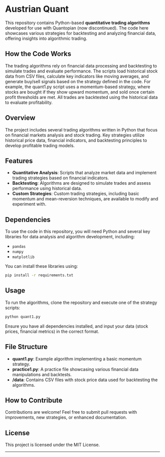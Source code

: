 # Austrian Quant

This repository contains Python-based **quantitative trading algorithms** developed for use with Quantopian (now discontinued). The code here showcases various strategies for backtesting and analyzing financial data, offering insights into algorithmic trading.

## How the Code Works
The trading algorithms rely on financial data processing and backtesting to simulate trades and evaluate performance. The scripts load historical stock data from CSV files, calculate key indicators like moving averages, and generate buy/sell signals based on the strategy defined in the code. For example, the quant1.py script uses a momentum-based strategy, where stocks are bought if they show upward momentum, and sold once certain profit thresholds are met. All trades are backtested using the historical data to evaluate profitability.


## Overview

The project includes several trading algorithms written in Python that focus on financial markets analysis and stock trading. Key strategies utilize historical price data, financial indicators, and backtesting principles to develop profitable trading models. 

## Features
- **Quantitative Analysis**: Scripts that analyze market data and implement trading strategies based on financial indicators.
- **Backtesting**: Algorithms are designed to simulate trades and assess performance using historical data.
- **Custom Strategies**: Custom trading strategies, including basic momentum and mean-reversion techniques, are available to modify and experiment with.

## Dependencies

To use the code in this repository, you will need Python and several key libraries for data analysis and algorithm development, including:
- `pandas`
- `numpy`
- `matplotlib`

You can install these libraries using:
```sh
pip install -r requirements.txt
```

## Usage

To run the algorithms, clone the repository and execute one of the strategy scripts:
```sh
python quant1.py
```
Ensure you have all dependencies installed, and input your data (stock prices, financial metrics) in the correct format.

## File Structure
- **quant1.py**: Example algorithm implementing a basic momentum strategy.
- **practice1.py**: A practice file showcasing various financial data manipulations and backtests.
- **/data**: Contains CSV files with stock price data used for backtesting the algorithms.

## How to Contribute
Contributions are welcome! Feel free to submit pull requests with improvements, new strategies, or enhanced documentation.

## License
This project is licensed under the MIT License. 

---

